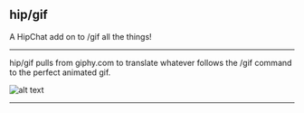 ## hip/gif

A HipChat add on to /gif all the things!

***

hip/gif pulls from giphy.com to translate whatever follows the /gif command to the perfect animated gif.

![alt text](https://github.com/markwryan/hipgif/raw/master/topgun.png "/gif top gun")
***
